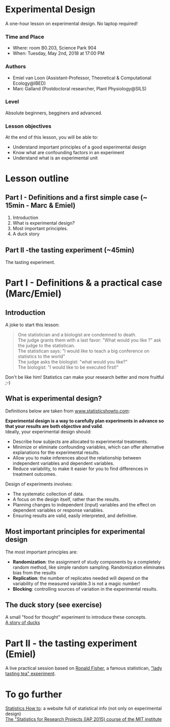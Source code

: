 # Experimental Design
A one-hour lesson on experimental design. No laptop required! 

### Time and Place
- Where: room B0.203, Science Park 904  
- When:  Tuesday, May 2nd, 2018 at 17:00 PM

### Authors
- Emiel van Loon (Assistant-Professor, Theoretical & Computational Ecology@IBED)
- Marc Galland (Postdoctoral researcher, Plant Physiology@SILS)

### Level
Absolute beginners, begginers and advanced.  

### Lesson objectives
At the end of this lesson, you will be able to:
- Understand important principles of a good experimental design
- Know what are confounding factors in an experiment
- Understand what is an experimental unit

# Lesson outline

## Part I - Definitions and a first simple case (~ 15min - Marc & Emiel)
1. Introduction
2. What is experimental design? 
3. Most important principles.
4. A duck story

## Part II -the tasting experiment (~45min)
The tasting experiment. 

# Part I - Definitions & a practical case (Marc/Emiel)
## Introduction
A joke to start this lesson:
> One statistician and a biologist are condemned to death.  
> The judge grants them with a last favor: "What would you like ?" ask the judge to the statistican.  
> The statistican says: "I would like to teach a big conference on statistics to the world"  
> The judge asks the biologist: "what would you like?"  
> The biologist: "I would like to be executed first!"  

Don't be like him! Statistics can make your research better and more fruitful ;-)

## What is experimental design? 

Definitions below are taken from www.statisticshowto.com: 

**Experimental design is a way to carefully plan experiments in advance so that your results are both objective and valid**.  
Ideally, your experimental design should:
- Describe how subjects are allocated to experimental treatments. 
- Minimize or eliminate confounding variables, which can offer alternative explanations for the experimental results.
- Allow you to make inferences about the relationship between independent variables and dependent variables.
- Reduce variability, to make it easier for you to find differences in treatment outcomes.

Design of experiments involves:
- The systematic collection of data.
- A focus on the design itself, rather than the results.
- Planning changes to independent (input) variables and the effect on dependent variables or response variables.
- Ensuring results are valid, easily interpreted, and definitive.

## Most important principles for experimental design 
The most important principles are:
- **Randomization**: the assignment of study components by a completely random method, like simple random sampling. Randomization eliminates bias from the results
- **Replication**: the number of replicates needed will depend on the variability of the measured variable.3 is not a magic number!
- **Blocking**: controlling sources of variation in the experimental results.

## The duck story (see exercise)
A small "food for thought" experiment to introduce these concepts.  
[A story of ducks](https://github.com/ScienceParkStudyGroup/studyGroup/blob/gh-pages/lessons/20180501_Experimental_Design_Emiel/theduckstory.md)

# Part II - the tasting experiment (Emiel)
A live practical session based on [Ronald Fisher](https://en.wikipedia.org/wiki/Ronald_Fisher), a famous statistican, ["lady tasting tea" experiment](https://en.wikipedia.org/wiki/Lady_tasting_tea). 

# To go further
[Statistics How to](http://www.statisticshowto.com/experimental-design/): a website full of statistical info (not only on experimental design)    
[The "Statistics for Research Projects (IAP 2015) course of the MIT institute](http://www.mit.edu/~6.s085/)
